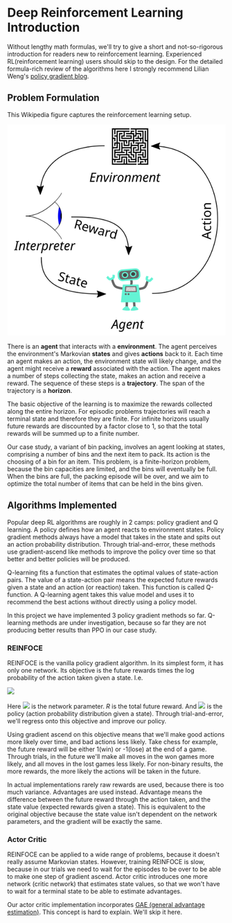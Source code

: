 # Deep Reinforcement Learning Introduction
Without lengthy math formulas, we'll try to give a short and not-so-rigorous
introduction for readers new to reinforcement learning. Experienced
RL(reinforcement learning) users should skip to the design. For the detailed
formula-rich review of the algorithms here I strongly recommend Lilian Weng's
[policy gradient
blog](https://lilianweng.github.io/lil-log/2018/04/08/policy-gradient-algorithms.html).

## Problem Formulation
This Wikipedia figure captures the reinforcement learning setup.

![RF diagram](Reinforcement_learning_diagram.svg)

There is an **agent** that interacts with a **environment**. The agent perceives
the environment's Markovian **states** and gives **actions** back to it. Each
time an agent makes an action, the environment state will likely change, and the
agent might receive a **reward** associated with the action. The agent makes a
number of steps collecting the state, makes an action and receive a reward. The
sequence of these steps is a **trajectory**. The span of the trajectory is a
**horizon**.


The basic objective of the learning is to maximize the rewards collected along
the entire horizon. For episodic problems trajectories will reach a terminal
state and therefore they are finite. For infinite horizons usually future
rewards are discounted by a factor close to 1, so that the total rewards will be
summed up to a finite number.

Our case study, a variant of bin packing, involves an agent looking at states,
comprising a number of bins and the next item to pack. Its action is the
choosing of a bin for an item. This problem, is a finite-horizon problem,
because the bin capacities are limited, and the bins will eventually be full.
When the bins are full, the packing episode will be over, and we aim to optimize
the total number of items that can be held in the bins given.

## Algorithms Implemented

Popular deep RL algorithms are roughly in 2 camps: policy gradient and Q
learning. A policy defines how an agent reacts to environment states. Policy
gradient methods always have a model that takes in the state and spits out an
action probability distribution. Through trial-and-error, these methods use
gradient-ascend like methods to improve the policy over time so that better and
better policies will be produced.

Q-learning fits a function that estimates the optimal values of state-action
pairs. The value of a state-action pair means the expected future rewards given
a state and an action (or reaction) taken. This function is called Q-function. A
Q-learning agent takes this value model and uses it to recommend the best
actions without directly using a policy model.

In this project we have implemented 3 policy gradient methods so far. Q-learning
methods are under investigation, because so far they are not producing better
results than PPO in our case study.

### REINFOCE
REINFOCE is the vanilla policy gradient algorithm. In its simplest form, it has
only one network. Its objective is the future rewards times the log probability
of the action taken given a state. I.e.

<img src="https://render.githubusercontent.com/render/math?math=J(\theta) =
E(log(\pi_\theta(a | s)) R^\pi)">

Here <img src="https://render.githubusercontent.com/render/math?math=\theta"> is
the network parameter. _R_ is the total future reward. And
<img src="https://render.githubusercontent.com/render/math?math=\pi"> is the
policy (action probability distribution given a state).  Through
trial-and-error, we'll regress onto this objective and improve our policy.

Using gradient ascend on this objective means that we'll make good actions more
likely over time, and bad actions less likely. Take chess for example, the
future reward will be either 1(win) or -1(lose) at the end of a game.
Through trials, in the future we'll make all moves in the won games more likely,
and all moves in the lost games less likely. For non-binary results, the more
rewards, the more likely the actions will be taken in the future.

In actual implementations rarely raw rewards are used, because there is too much
variance. Advantages are used instead. Advantage means the difference between
the future reward through the action taken, and the state value (expected rewards
given a state). This is equivalent to the original objective because the state
value isn't dependent on the network parameters, and the gradient will be
exactly the same.

### Actor Critic
REINFOCE can be applied to a wide range of problems, because it doesn't really
assume Markovian states. However, training REINFOCE is slow, because in our
trials we need to wait for the episodes to be over to be able to make one step
of gradient ascend.  Actor critic introduces one more network (critic network)
that estimates state values, so that we won't have to wait for a terminal state
to be able to estimate advantages.

Our actor critic implementation incorporates [GAE (general advantage
estimation)](https://danieltakeshi.github.io/2017/04/02/notes-on-the-generalized-advantage-estimation-paper/).
This concept is hard to explain. We'll skip it here.

